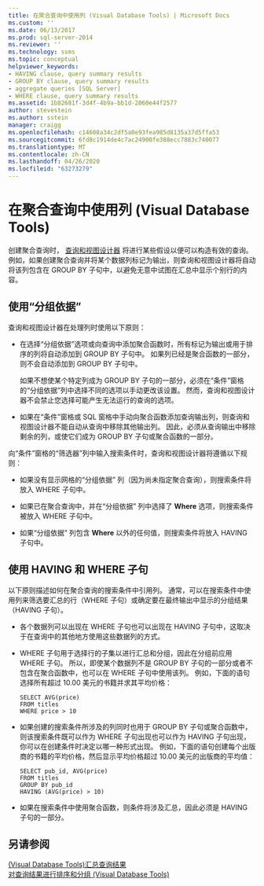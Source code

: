 ```yaml
---
title: 在聚合查询中使用列 (Visual Database Tools) | Microsoft Docs
ms.custom: ''
ms.date: 06/13/2017
ms.prod: sql-server-2014
ms.reviewer: ''
ms.technology: ssms
ms.topic: conceptual
helpviewer_keywords:
- HAVING clause, query summary results
- GROUP BY clause, query summary results
- aggregate queries [SQL Server]
- WHERE clause, query summary results
ms.assetid: 1b82681f-3d4f-4b9a-bb1d-2060e44f2577
author: stevestein
ms.author: sstein
manager: craigg
ms.openlocfilehash: c14608a34c2df5a0e93fea985d8135a37d5ffa53
ms.sourcegitcommit: 6fd8c1914de4c7ac24900fe388ecc7883c740077
ms.translationtype: MT
ms.contentlocale: zh-CN
ms.lasthandoff: 04/26/2020
ms.locfileid: "63273279"
---
```

# <a name="work-with-columns-in-aggregate-queries-visual-database-tools"></a>在聚合查询中使用列 (Visual Database Tools)
  创建聚合查询时， [查询和视图设计器](visual-database-tools.md) 将进行某些假设以便可以构造有效的查询。 例如，如果创建聚合查询并将某个数据列标记为输出，则查询和视图设计器将自动将该列包含在 GROUP BY 子句中，以避免无意中试图在汇总中显示个别行的内容。  
  
## <a name="using-group-by"></a>使用“分组依据”  
 查询和视图设计器在处理列时使用以下原则：  
  
-   在选择“分组依据”选项或向查询中添加聚合函数时，所有标记为输出或用于排序的列将自动添加到 GROUP BY 子句中。 如果列已经是聚合函数的一部分，则不会自动添加到 GROUP BY 子句中。  
  
     如果不想使某个特定列成为 GROUP BY 子句的一部分，必须在“条件”窗格的“分组依据”列中选择不同的选项以手动更改该设置。 然而，查询和视图设计器不会禁止您选择可能产生无法运行的查询的选项。  
  
-   如果在“条件”窗格或 SQL 窗格中手动向聚合函数添加查询输出列，则查询和视图设计器不能自动从查询中移除其他输出列。 因此，必须从查询输出中移除剩余的列，或使它们成为 GROUP BY 子句或聚合函数的一部分。  
  
 向“条件”窗格的“筛选器”列中输入搜索条件时，查询和视图设计器将遵循以下规则：  
  
-   如果没有显示网格的“分组依据”  列（因为尚未指定聚合查询），则搜索条件将放入 WHERE 子句中。  
  
-   如果已在聚合查询中，并在“分组依据”  列中选择了 **Where** 选项，则搜索条件被放入 WHERE 子句中。  
  
-   如果“分组依据”  列包含 **Where** 以外的任何值，则搜索条件将放入 HAVING 子句中。  
  
## <a name="using-the-having-and-where-clauses"></a>使用 HAVING 和 WHERE 子句  
 以下原则描述如何在聚合查询的搜索条件中引用列。 通常，可以在搜索条件中使用列来筛选要汇总的行（WHERE 子句）或确定要在最终输出中显示的分组结果（HAVING 子句）。  
  
-   各个数据列可以出现在 WHERE 子句也可以出现在 HAVING 子句中，这取决于在查询中的其他地方使用这些数据列的方式。  
  
-   WHERE 子句用于选择行的子集以进行汇总和分组，因此在分组前应用 WHERE 子句。 所以，即使某个数据列不是 GROUP BY 子句的一部分或者不包含在聚合函数中，也可以在 WHERE 子句中使用该列。 例如，下面的语句选择所有超过 10.00 美元的书籍并求其平均价格：  
  
    ```  
    SELECT AVG(price)  
    FROM titles  
    WHERE price > 10  
    ```  
  
-   如果创建的搜索条件所涉及的列同时也用于 GROUP BY 子句或聚合函数中，则该搜索条件既可以作为 WHERE 子句出现也可以作为 HAVING 子句出现，你可以在创建条件时决定以哪一种形式出现。 例如，下面的语句创建每个出版商的书籍的平均价格，然后显示平均价格超过 10.00 美元的出版商的平均值：  
  
    ```  
    SELECT pub_id, AVG(price)  
    FROM titles  
    GROUP BY pub_id  
    HAVING (AVG(price) > 10)  
    ```  
  
-   如果在搜索条件中使用聚合函数，则条件将涉及汇总，因此必须是 HAVING 子句的一部分。  
  
## <a name="see-also"></a>另请参阅  
 [&#40;Visual Database Tools&#41;汇总查询结果](summarize-query-results-visual-database-tools.md)   
 [对查询结果进行排序和分组 (Visual Database Tools)](sort-and-group-query-results-visual-database-tools.md)  
  
  
